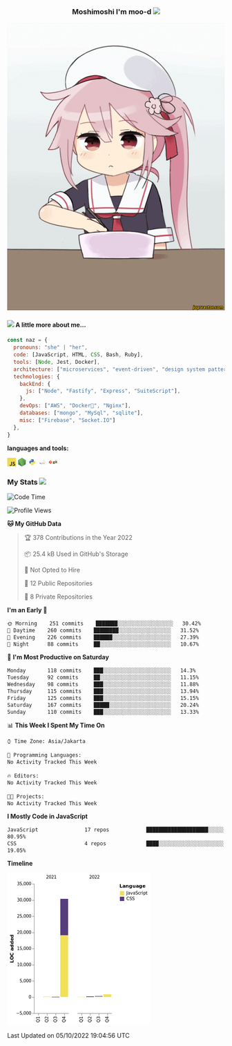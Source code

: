 <h3 align="center">Moshimoshi I'm moo-d <a href="/"><img src="https://media.giphy.com/media/mGcNjsfWAjY5AEZNw6/giphy.gif" width="50"></a></div></h3>

<p align="center">
  <img src="https://raw.githubusercontent.com/moo-d/moo-d/main/assets/Readme/hewhe.gif">
</p>

<h4><img src="https://media.giphy.com/media/VgCDAzcKvsR6OM0uWg/giphy.gif" width="50"> A little more about me...</h4>

```js
const naz = {
  pronouns: "she" | "her",
  code: [JavaScript, HTML, CSS, Bash, Ruby],
  tools: [Node, Jest, Docker],
  architecture: ["microservices", "event-driven", "design system pattern"]
  technologies: {
    backEnd: {
      js: ["Node", "Fastify", "Express", "SuiteScript"],
    },
    devOps: ["AWS", "Docker🐳", "Nginx"],
    databases: ["mongo", "MySql", "sqlite"],
    misc: ["Firebase", "Socket.IO"]
  },
}
```

**languages and tools:**  

<code><img height="20" src="https://raw.githubusercontent.com/github/explore/80688e429a7d4ef2fca1e82350fe8e3517d3494d/topics/javascript/javascript.png"></code>
<code><img height="20" src="https://raw.githubusercontent.com/github/explore/80688e429a7d4ef2fca1e82350fe8e3517d3494d/topics/nodejs/nodejs.png"></code>
<code><img height="20" src="https://raw.githubusercontent.com/github/explore/80688e429a7d4ef2fca1e82350fe8e3517d3494d/topics/python/python.png"></code>
<code><img height="20" src="https://raw.githubusercontent.com/github/explore/80688e429a7d4ef2fca1e82350fe8e3517d3494d/topics/mysql/mysql.png"></code>
<code><img height="20" src="https://raw.githubusercontent.com/github/explore/80688e429a7d4ef2fca1e82350fe8e3517d3494d/topics/git/git.png"></code>

<h3>My Stats <img src="https://media.giphy.com/media/iY8CRBdQXODJSCERIr/giphy.gif" width="30"></h3>

<!--START_SECTION:waka-->
![Code Time](http://img.shields.io/badge/Code%20Time-0%20secs-blue)

![Profile Views](http://img.shields.io/badge/Profile%20Views-1-blue)

**🐱 My GitHub Data** 

> 🏆 378 Contributions in the Year 2022
 > 
> 📦 25.4 kB Used in GitHub's Storage 
 > 
> 🚫 Not Opted to Hire
 > 
> 📜 12 Public Repositories 
 > 
> 🔑 8 Private Repositories  
 > 
**I'm an Early 🐤** 

```text
🌞 Morning    251 commits    ███████░░░░░░░░░░░░░░░░░░   30.42% 
🌆 Daytime    260 commits    ████████░░░░░░░░░░░░░░░░░   31.52% 
🌃 Evening    226 commits    ██████░░░░░░░░░░░░░░░░░░░   27.39% 
🌙 Night      88 commits     ██░░░░░░░░░░░░░░░░░░░░░░░   10.67%

```
📅 **I'm Most Productive on Saturday** 

```text
Monday       118 commits    ███░░░░░░░░░░░░░░░░░░░░░░   14.3% 
Tuesday      92 commits     ██░░░░░░░░░░░░░░░░░░░░░░░   11.15% 
Wednesday    98 commits     ███░░░░░░░░░░░░░░░░░░░░░░   11.88% 
Thursday     115 commits    ███░░░░░░░░░░░░░░░░░░░░░░   13.94% 
Friday       125 commits    ███░░░░░░░░░░░░░░░░░░░░░░   15.15% 
Saturday     167 commits    █████░░░░░░░░░░░░░░░░░░░░   20.24% 
Sunday       110 commits    ███░░░░░░░░░░░░░░░░░░░░░░   13.33%

```


📊 **This Week I Spent My Time On** 

```text
⌚︎ Time Zone: Asia/Jakarta

💬 Programming Languages: 
No Activity Tracked This Week

🔥 Editors: 
No Activity Tracked This Week

🐱‍💻 Projects: 
No Activity Tracked This Week

```

**I Mostly Code in JavaScript** 

```text
JavaScript               17 repos            ████████████████████░░░░░   80.95% 
CSS                      4 repos             ████░░░░░░░░░░░░░░░░░░░░░   19.05%

```


**Timeline**

![Chart not found](https://raw.githubusercontent.com/moo-d/moo-d/main/charts/bar_graph.png) 


 Last Updated on 05/10/2022 19:04:56 UTC
<!--END_SECTION:waka-->
